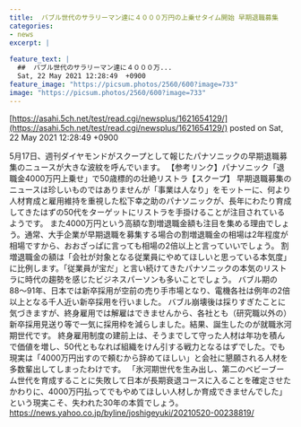 ```yaml
---
title:  バブル世代のサラリーマン達に４０００万円の上乗せタイム開始 早期退職募集  
categories:
- news
excerpt: |
  
feature_text: |
  ##  バブル世代のサラリーマン達に４０００万...
  Sat, 22 May 2021 12:28:49  +0900
feature_image: "https://picsum.photos/2560/600?image=733"
image: "https://picsum.photos/2560/600?image=733"
---
```


[https://asahi.5ch.net/test/read.cgi/newsplus/1621654129/](https://asahi.5ch.net/test/read.cgi/newsplus/1621654129/)
posted on Sat, 22 May 2021 12:28:49  +0900

<!--more-->

5月17日、週刊ダイヤモンドがスクープとして報じたパナソニックの早期退職募集のニュースが大きな波紋を呼んでいます。 【参考リンク】パナソニック「退職金4000万円上乗せ」で50歳標的の壮絶リストラ【スクープ】 早期退職募集のニュースは珍しいものではありませんが「事業は人なり」をモットーに、何より人材育成と雇用維持を重視した松下幸之助のパナソニックが、長年にわたり育成してきたはずの50代をターゲットにリストラを手掛けることが注目されているようです。 また4000万円という高額な割増退職金額も注目を集める理由でしょう。通常、大手企業が早期退職を募集する場合の割増退職金の相場は2年程度が相場ですから、おおざっぱに言っても相場の2倍以上と言っていいでしょう。 割増退職金の額は「会社が対象となる従業員にやめてほしいと思っている本気度」に比例します。「従業員が宝だ」と言い続けてきたパナソニックの本気のリストラに時代の趨勢を感じたビジネスパーソンも多いことでしょう。 バブル期の88〜91年、日本では新卒採用が空前の売り手市場となり、電機各社は例年の2倍以上となる千人近い新卒採用を行いました。 バブル崩壊後は採りすぎたことに気づきますが、終身雇用では解雇はできませんから、各社とも（研究職以外の）新卒採用見送り等で一気に採用枠を減らしました。結果、誕生したのが就職氷河期世代です。 終身雇用制度の建前上は、そうまでして守った人材は年功を積んで価値を増し、50代ともなれば組織をけん引する戦力となるはずでした。でも現実は「4000万円出すので頼むから辞めてほしい」と会社に懇願される人材を多数輩出してしまったわけです。 「氷河期世代を生み出し、第二のベビーブーム世代を育成することに失敗して日本が長期衰退コースに入ることを確定させたかわりに、4000万円払ってでもやめてほしい人材しか育成できませんでした」という現実こそ、失われた30年の本質でしょう。 https://news.yahoo.co.jp/byline/joshigeyuki/20210520-00238819/
